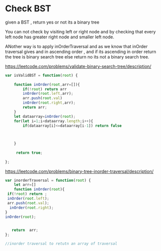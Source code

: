 # Check BST
given a BST , return yes or not its a binary tree

You can not check by visiting left or right node and by checking that every left node has greater right node and smaller left node.

ANother way is to apply inOrderTraversal and as we know that inOrder traversal gives and in ascending order , and if its ascending in order return the tree is binary search tree else return no its not a binary search tree.

https://leetcode.com/problems/validate-binary-search-tree/description/

```javascript
var isValidBST = function(root) {
 
    function inOrder(root,arr=[]){
        if(!root) return arr
        inOrder(root.left,arr);
        arr.push(root.val)
        inOrder(root.right,arr);
        return arr;
    }
    let dataarray=inOrder(root);
    for(let i=1;i<dataarray.length;i++){
        if(dataarray[i]<=dataarray[i-1]) return false

  
 
    }
           
     return true;
  
};
```

https://leetcode.com/problems/binary-tree-inorder-traversal/description/

```javascript
var inorderTraversal = function(root) {
    let arr=[]
    function inOrder(root){
 if(!root) return ;
 inOrder(root.left);
 arr.push(root.val);
  inOrder(root.right);
}
inOrder(root);

   
   return  arr;
};

//inorder traversal to retutn an array of traversal
```












